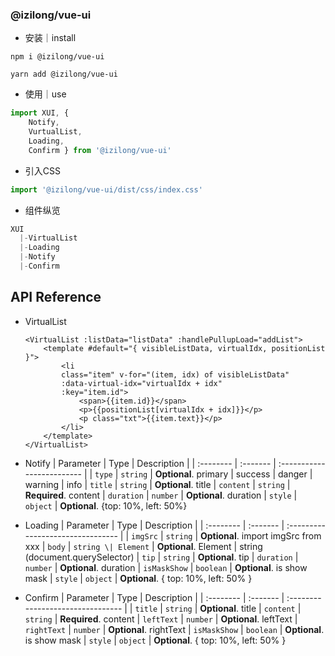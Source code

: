 ### @izilong/vue-ui

- 安装｜install
```shell
npm i @izilong/vue-ui
```
```shell
yarn add @izilong/vue-ui
```

- 使用｜use
```js
import XUI, {
    Notify,
    VurtualList,
    Loading,
    Confirm } from '@izilong/vue-ui'
```
- 引入CSS
```js
import '@izilong/vue-ui/dist/css/index.css'
```

- 组件纵览
```js
XUI
  |-VirtualList
  |-Loading
  |-Notify
  |-Confirm
```

## API Reference

- VirtualList
    ```vue
    <VirtualList :listData="listData" :handlePullupLoad="addList">
        <template #default="{ visibleListData, virtualIdx, positionList }">
            <li
            class="item" v-for="(item, idx) of visibleListData"
            :data-virtual-idx="virtualIdx + idx"
            :key="item.id">
                <span>{{item.id}}</span>
                <p>{{positionList[virtualIdx + idx]}}</p>
                <p class="txt">{{item.text}}</p>
            </li>
        </template>
    </VirtualList>
    ```

- Notify
    | Parameter | Type     | Description                |
    | :-------- | :------- | :------------------------- |
    | `type` | `string` | **Optional**. primary \| success \| danger \| warning \| info
    | `title` | `string` | **Optional**. title
    | `content` | `string` | **Required**. content
    | `duration` | `number` | **Optional**. duration
    | `style` | `object` | **Optional**. {top: 10%, left: 50%}



- Loading
    | Parameter | Type     | Description                       |
    | :-------- | :------- | :-------------------------------- |
    | `imgSrc` | `string` | **Optional**. import imgSrc from xxx
    | `body` | `string \| Element` | **Optional**. Element \| string (document.querySelector)
    | `tip` | `string` | **Optional**. tip
    | `duration` | `number` | **Optional**. duration
    | `isMaskShow` | `boolean` | **Optional**. is show mask
    | `style` | `object` | **Optional**. { top: 10%, left: 50% }


- Confirm
    | Parameter | Type     | Description                       |
    | :-------- | :------- | :-------------------------------- |
    | `title` | `string` | **Optional**. title
    | `content` | `string` | **Required**. content
    | `leftText` | `number` | **Optional**. leftText
    | `rightText` | `number` | **Optional**. rightText
    | `isMaskShow` | `boolean` | **Optional**. is show mask
    | `style` | `object` | **Optional**. { top: 10%, left: 50% }
